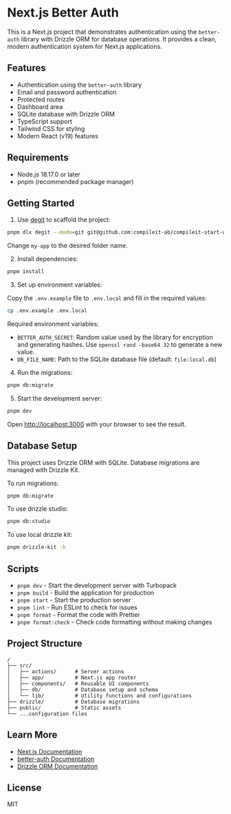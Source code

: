 # Next.js Better Auth

This is a Next.js project that demonstrates authentication using the `better-auth` library with Drizzle ORM for database operations. It provides a clean, modern authentication system for Next.js applications.

## Features

- Authentication using the `better-auth` library
- Email and password authentication
- Protected routes
- Dashboard area
- SQLite database with Drizzle ORM
- TypeScript support
- Tailwind CSS for styling
- Modern React (v19) features

## Requirements

- Node.js 18.17.0 or later
- pnpm (recommended package manager)

## Getting Started

1. Use [degit](https://github.com/Rich-Harris/degit) to scaffold the project:

```bash
pnpm dlx degit --mode=git git@github.com:compileit-ab/compileit-start-web.git my-app
```

Change `my-app` to the desired folder name.

2. Install dependencies:

```bash
pnpm install
```

3. Set up environment variables:

Copy the `.env.example` file to `.env.local` and fill in the required values:

```bash
cp .env.example .env.local
```

Required environment variables:
- `BETTER_AUTH_SECRET`: Random value used by the library for encryption and generating hashes. Use `openssl rand -base64 32` to generate a new value.
- `DB_FILE_NAME`: Path to the SQLite database file (default: `file:local.db`)

4. Run the migrations:

```bash
pnpm db:migrate
```

5. Start the development server:

```bash
pnpm dev
```

Open [http://localhost:3000](http://localhost:3000) with your browser to see the result.

## Database Setup

This project uses Drizzle ORM with SQLite. Database migrations are managed with Drizzle Kit.

To run migrations:

```bash
pnpm db:migrate
```

To use drizzle studio:

```bash
pnpm db:studio
```

To use local drizzle kit:

```bash
pnpm drizzle-kit -h
```

## Scripts

- `pnpm dev` - Start the development server with Turbopack
- `pnpm build` - Build the application for production
- `pnpm start` - Start the production server
- `pnpm lint` - Run ESLint to check for issues
- `pnpm format` - Format the code with Prettier
- `pnpm format:check` - Check code formatting without making changes

## Project Structure

```
/
├── src/
│   ├── actions/      # Server actions
│   ├── app/          # Next.js app router
│   ├── components/   # Reusable UI components
│   ├── db/           # Database setup and schema
│   └── lib/          # Utility functions and configurations
├── drizzle/          # Database migrations
├── public/           # Static assets
└── ...configuration files
```

## Learn More

- [Next.js Documentation](https://nextjs.org/docs)
- [better-auth Documentation](https://github.com/your-package/better-auth)
- [Drizzle ORM Documentation](https://orm.drizzle.team/docs/overview)

## License

MIT
